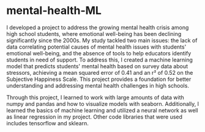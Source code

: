 # mental-health-ML
I developed a project to address the growing mental health crisis among high school students, where emotional well-being has been declining significantly since the 2000s. My study tackled two main issues: the lack of data correlating potential causes of mental health issues with students' emotional well-being, and the absence of tools to help educators identify students in need of support. To address this, I created a machine learning model that predicts students' mental health based on survey data about stressors, achieving a mean squared error of 0.41 and an r² of 0.52 on the Subjective Happiness Scale. This project provides a foundation for better understanding and addressing mental health challenges in high schools.
<div>
Through this project, I learned to work with large amounts of data with numpy and pandas and how to visualize models with seaborn. Additionally, I learned the basics of machine learning and utilized a neural network as well as linear regression in my project. Other code libraries that were used includes tensorflow and sklearn.
</div>
